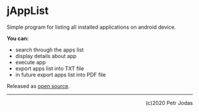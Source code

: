 # jAppList
Simple program for listing all installed applications on android device.

**You can:**
 - search through the apps list
 - display details about app
 - execute app
 - export apps list into TXT file
 - in future export apps list into PDF file

Released as [open source](https://github.com/jodynek/jAppList).
 ***
<div align="right">(c)2020 Petr Jodas</div>
